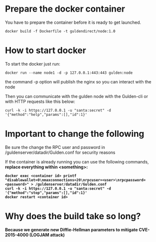 # Prepare the docker container
You have to prepare the container before it is ready to get launched.

```
docker build -f Dockerfile -t guldendirect/node:1.0
```
# How to start docker
To start the docker just run:

```
docker run --name node1 -d -p 127.0.0.1:443:443 gulden:node
```

the command -p option will publish the nginx so you can interact with the node

Then you can communicate with the gulden node with the Gulden-cli or with HTTP requests like this below:

```
curl -k -i https://127.0.0.1 -u "santa:secret" -d '{"method":"help","params":[],"id":1}'
```

# Important to change the following
Be sure the change the RPC user and password in /guldenserver/datadir/Gulden.conf for security reasons

If the container is already running you can use the following commands, <b>replace everything within \<something\><b>:

```
docker exec <container id> printf "disablewallet=0\nmaxconnections=20\nrpcuser=<user>\nrpcpassword=<password>" > /guldenserver/datadir/Gulden.conf
curl -k -i https://127.0.0.1 -u "santa:secret" -d '{"method":"stop","params":[],"id":1}'
docker restart <container id>
```

# Why does the build take so long?
Because we generate new Diffie-Hellman parameters to mitigate CVE-2015-4000 (LOGJAM attack)